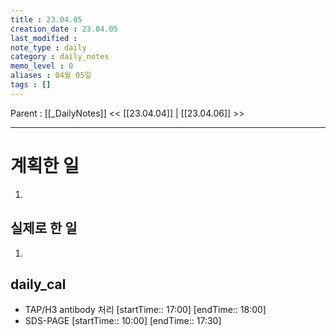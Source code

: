 ```yaml
---
title : 23.04.05
creation_date : 23.04.05
last_modified :
note_type : daily
category : daily_notes
memo_level : 0
aliases : 04월 05일
tags : []
---
```

Parent : [[_DailyNotes]]
<< [[23.04.04]] | [[23.04.06]] >>

---
# 계획한 일

1. 

## 실제로 한 일

1.  

## daily_cal
-  TAP/H3 antibody 처리 [startTime:: 17:00]  [endTime:: 18:00]
-  SDS-PAGE [startTime:: 10:00]  [endTime:: 17:30]
